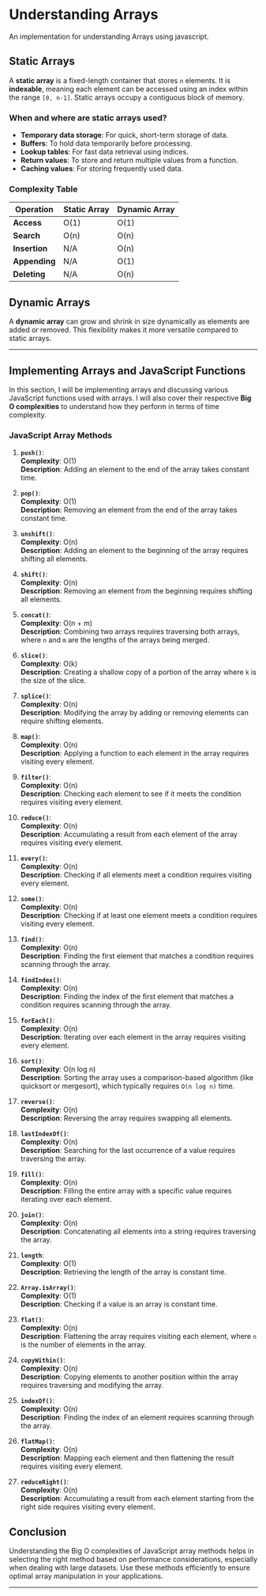 # Understanding Arrays
An implementation for understanding Arrays using javascript.

## Static Arrays

A **static array** is a fixed-length container that stores `n` elements. It is **indexable**, meaning each element can be accessed using an index within the range `[0, n-1]`. Static arrays occupy a contiguous block of memory.

### When and where are static arrays used?
- **Temporary data storage**: For quick, short-term storage of data.
- **Buffers**: To hold data temporarily before processing.
- **Lookup tables**: For fast data retrieval using indices.
- **Return values**: To store and return multiple values from a function.
- **Caching values**: For storing frequently used data.

### Complexity Table

| Operation   | Static Array | Dynamic Array |
|-------------|--------------|---------------|
| **Access**  | O(1)         | O(1)          |
| **Search**  | O(n)         | O(n)          |
| **Insertion**| N/A         | O(n)          |
| **Appending**| N/A         | O(1)          |
| **Deleting**| N/A         | O(n)          |

## Dynamic Arrays

A **dynamic array** can grow and shrink in size dynamically as elements are added or removed. This flexibility makes it more versatile compared to static arrays.

---

## Implementing Arrays and JavaScript Functions

In this section, I will be implementing arrays and discussing various JavaScript functions used with arrays. I will also cover their respective **Big O complexities** to understand how they perform in terms of time complexity. 

### JavaScript Array Methods
1. **`push()`**:  
   **Complexity**: O(1)  
   **Description**: Adding an element to the end of the array takes constant time.

2. **`pop()`**:  
   **Complexity**: O(1)  
   **Description**: Removing an element from the end of the array takes constant time.

3. **`unshift()`**:  
   **Complexity**: O(n)  
   **Description**: Adding an element to the beginning of the array requires shifting all elements.

4. **`shift()`**:  
   **Complexity**: O(n)  
   **Description**: Removing an element from the beginning requires shifting all elements.

5. **`concat()`**:  
   **Complexity**: O(n + m)  
   **Description**: Combining two arrays requires traversing both arrays, where `n` and `m` are the lengths of the arrays being merged.

6. **`slice()`**:  
   **Complexity**: O(k)  
   **Description**: Creating a shallow copy of a portion of the array where `k` is the size of the slice.

7. **`splice()`**:  
   **Complexity**: O(n)  
   **Description**: Modifying the array by adding or removing elements can require shifting elements.

8. **`map()`**:  
   **Complexity**: O(n)  
   **Description**: Applying a function to each element in the array requires visiting every element.

9. **`filter()`**:  
   **Complexity**: O(n)  
   **Description**: Checking each element to see if it meets the condition requires visiting every element.

10. **`reduce()`**:  
    **Complexity**: O(n)  
    **Description**: Accumulating a result from each element of the array requires visiting every element.

11. **`every()`**:  
    **Complexity**: O(n)  
    **Description**: Checking if all elements meet a condition requires visiting every element.

12. **`some()`**:  
    **Complexity**: O(n)  
    **Description**: Checking if at least one element meets a condition requires visiting every element.

13. **`find()`**:  
    **Complexity**: O(n)  
    **Description**: Finding the first element that matches a condition requires scanning through the array.

14. **`findIndex()`**:  
    **Complexity**: O(n)  
    **Description**: Finding the index of the first element that matches a condition requires scanning through the array.

15. **`forEach()`**:  
    **Complexity**: O(n)  
    **Description**: Iterating over each element in the array requires visiting every element.

16. **`sort()`**:  
    **Complexity**: O(n log n)  
    **Description**: Sorting the array uses a comparison-based algorithm (like quicksort or mergesort), which typically requires `O(n log n)` time.

17. **`reverse()`**:  
    **Complexity**: O(n)  
    **Description**: Reversing the array requires swapping all elements.

18. **`lastIndexOf()`**:  
    **Complexity**: O(n)  
    **Description**: Searching for the last occurrence of a value requires traversing the array.

19. **`fill()`**:  
    **Complexity**: O(n)  
    **Description**: Filling the entire array with a specific value requires iterating over each element.

20. **`join()`**:  
    **Complexity**: O(n)  
    **Description**: Concatenating all elements into a string requires traversing the array.

21. **`length`**:  
    **Complexity**: O(1)  
    **Description**: Retrieving the length of the array is constant time.

22. **`Array.isArray()`**:  
    **Complexity**: O(1)  
    **Description**: Checking if a value is an array is constant time.

23. **`flat()`**:  
    **Complexity**: O(n)  
    **Description**: Flattening the array requires visiting each element, where `n` is the number of elements in the array.

24. **`copyWithin()`**:  
    **Complexity**: O(n)  
    **Description**: Copying elements to another position within the array requires traversing and modifying the array.

25. **`indexOf()`**:  
    **Complexity**: O(n)  
    **Description**: Finding the index of an element requires scanning through the array.

25. **`flatMap()`**:  
    **Complexity**: O(n)  
    **Description**: Mapping each element and then flattening the result requires visiting every element.

26. **`reduceRight()`**:  
    **Complexity**: O(n)  
    **Description**: Accumulating a result from each element starting from the right side requires visiting every element.


## Conclusion
Understanding the Big O complexities of JavaScript array methods helps in selecting the right method based on performance considerations, especially when dealing with large datasets. Use these methods efficiently to ensure optimal array manipulation in your applications.

---

